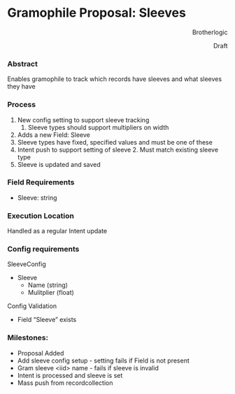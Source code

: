 <!-----

Yay, no errors, warnings, or alerts!

Conversion time: 0.49 seconds.


Using this Markdown file:

1. Paste this output into your source file.
2. See the notes and action items below regarding this conversion run.
3. Check the rendered output (headings, lists, code blocks, tables) for proper
   formatting and use a linkchecker before you publish this page.

Conversion notes:

* Docs to Markdown version 1.0β34
* Wed Aug 30 2023 19:48:34 GMT-0700 (PDT)
* Source doc: Gramophile Proposal: Sleeves
----->



# Gramophile Proposal: Sleeves

<p style="text-align: right">
Brotherlogic</p>


<p style="text-align: right">
</p>


<p style="text-align: right">
Draft</p>



### Abstract

Enables gramophile to track which records have sleeves and what sleeves they have


### Process



1. New config setting to support sleeve tracking
    1. Sleeve types should support multipliers on width
2. Adds a new Field: Sleeve
3. Sleeve types have fixed, specified values and must be one of these
4. Intent push to support setting of sleeve
    2. Must match existing sleeve type
5. Sleeve is updated and saved


### Field Requirements



* Sleeve: string


### Execution Location

Handled as a regular Intent update


### Config requirements

SleeveConfig



* Sleeve
    * Name (string)
    * Mulitplier (float)

Config Validation



* Field “Sleeve” exists


### Milestones:



* Proposal Added
* Add sleeve config setup - setting fails if Field is not present
* Gram sleeve &lt;iid> name - fails if sleeve is invalid
* Intent is processed and sleeve is set
* Mass push from recordcollection